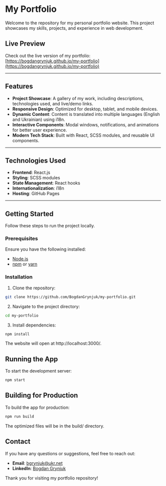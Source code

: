 # My Portfolio

Welcome to the repository for my personal portfolio website. This project
showcases my skills, projects, and experience in web development.

## Live Preview

Check out the live version of my portfolio:
[https://bogdangrynjuk.github.io/my-portfolio](https://bogdangrynjuk.github.io/my-portfolio)

---

## Features

- **Project Showcase**: A gallery of my work, including descriptions,
  technologies used, and live/demo links.
- **Responsive Design**: Optimized for desktop, tablet, and mobile devices.
- **Dynamic Content**: Content is translated into multiple languages (English
  and Ukrainian) using i18n.
- **Interactive Components**: Modal windows, notifications, and animations for
  better user experience.
- **Modern Tech Stack**: Built with React, SCSS modules, and reusable UI
  components.

---

## Technologies Used

- **Frontend**: React.js
- **Styling**: SCSS modules
- **State Management**: React hooks
- **Internationalization**: i18n
- **Hosting**: GitHub Pages

---

## Getting Started

Follow these steps to run the project locally.

### Prerequisites

Ensure you have the following installed:

- [Node.js](https://nodejs.org/)
- [npm](https://www.npmjs.com/) or [yarn](https://yarnpkg.com/)

### Installation

1. Clone the repository:

```bash
git clone https://github.com/BogdanGrynjuk/my-portfolio.git
```

2. Navigate to the project directory:

```bash
cd my-portfolio
```

3. Install dependencies:

```bash
npm install
```

The website will open at http://localhost:3000/.

## Running the App

To start the development server:

```bash
npm start
```

## Building for Production

To build the app for production:

```bash
npm run build
```

The optimized files will be in the build/ directory.

## Contact

If you have any questions or suggestions, feel free to reach out:

- **Email**: [bgrynjuk@ukr.net](mailto:bgrynjuk@ukr.net)
- **LinkedIn**:
  [Bogdan Grynjuk](http://linkedin.com/in/bogdan-grynjuk-7024a710a/)

Thank you for visiting my portfolio repository!
